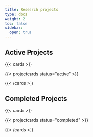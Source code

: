 ```yaml
---
title: Research projects
type: docs
weight: 2
toc: false
sidebar:
  open: true
---
```




## Active Projects
{{< cards >}}

{{< projectcards status="active" >}}

{{< /cards >}}

## Completed Projects
{{< cards >}}

{{< projectcards status="completed" >}}

{{< /cards >}}